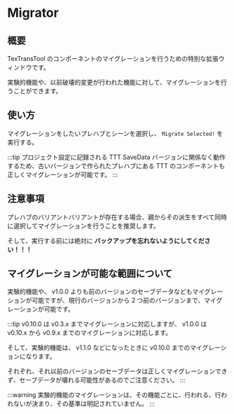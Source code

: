 # Migrator

## 概要

TexTransTool のコンポーネントのマイグレーションを行うための特別な拡張ウィンドウです。

実験的機能や、以前破壊的変更が行われた機能に対して、マイグレーションを行うことができます。

## 使い方

マイグレーションをしたいプレハブとシーンを選択し、 `Migrate Selected!` を実行する。

:::tip
プロジェクト設定に記録される TTT SaveData バージョンに関係なく動作するため、古いバージョンで作られたプレハブにある TTT のコンポーネントも正しくマイグレーションが可能です。
:::

## 注意事項

プレハブのバリアントバリアントが存在する場合、親からその派生をすべて同時に選択してマイグレーションを行うことを推奨します。

そして、実行する前には絶対に __バックアップを忘れないようにしてください！！！__

## マイグレーションが可能な範囲について

実験的機能や、 v1.0.0 よりも前のバージョンのセーブデータなどもマイグレーションが可能ですが、現行のバージョンから 2 つ前のバージョンまで、マイグレーションが可能です。

:::tip
v0.10.0 は v0.3.x までマイグレーションに対応しますが、 v1.0.0 は v0.10.x から v0.9.x までのマイグレーションに対応します。

そして、実験的機能は、 v1.1.0 などになったときに v0.10.0 までのマイグレーションになります。

それぞれ、それ以前のバージョンのセーブデータは正しくマイグレーションできず、セーブデータが壊れる可能性があるのでご注意ください。
:::

:::warning
実験的機能のマイグレーションは、その機能ごとに、行われる、行われないが決まり、その基準は明記されていません。
:::
